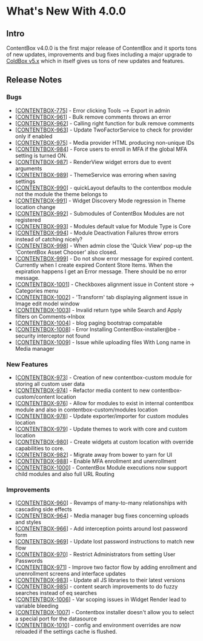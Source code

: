 # What's New With 4.0.0

## Intro

ContentBox v4.0.0 is the first major release of ContentBox and it sports tons of new updates, improvements and bug fixes including a major upgrade to [ColdBox v5.x](https://coldbox.ortusbooks.com/intro/introduction/whats-new-with-5.0.0) which in itself gives us tons of new updates and features.

## Release Notes

### Bugs

* \[[CONTENTBOX-775](https://ortussolutions.atlassian.net/browse/CONTENTBOX-775)\] - Error clicking Tools --&gt; Export in admin
* \[[CONTENTBOX-961](https://ortussolutions.atlassian.net/browse/CONTENTBOX-961)\] - Bulk remove comments throws an error
* \[[CONTENTBOX-962](https://ortussolutions.atlassian.net/browse/CONTENTBOX-962)\] - Calling right function for bulk remove comments
* \[[CONTENTBOX-963](https://ortussolutions.atlassian.net/browse/CONTENTBOX-963)\] - Update TwoFactorService to check for provider only if enabled
* \[[CONTENTBOX-975](https://ortussolutions.atlassian.net/browse/CONTENTBOX-975)\] - Media provider HTML producing non-unique IDs
* \[[CONTENTBOX-984](https://ortussolutions.atlassian.net/browse/CONTENTBOX-984)\] - Force users to enroll in MFA if the global MFA setting is turned ON.
* \[[CONTENTBOX-987](https://ortussolutions.atlassian.net/browse/CONTENTBOX-987)\] - RenderView widget errors due to event arguments
* \[[CONTENTBOX-989](https://ortussolutions.atlassian.net/browse/CONTENTBOX-989)\] - ThemeService was erroring when saving settings
* \[[CONTENTBOX-990](https://ortussolutions.atlassian.net/browse/CONTENTBOX-990)\] - quickLayout defaults to the contentbox module not the module the theme belongs to
* \[[CONTENTBOX-991](https://ortussolutions.atlassian.net/browse/CONTENTBOX-991)\] - Widget Discovery Mode regression in Theme location change
* \[[CONTENTBOX-992](https://ortussolutions.atlassian.net/browse/CONTENTBOX-992)\] - Submodules of ContentBox Modules are not registered
* \[[CONTENTBOX-993](https://ortussolutions.atlassian.net/browse/CONTENTBOX-993)\] - Modules default value for Module Type is Core
* \[[CONTENTBOX-994](https://ortussolutions.atlassian.net/browse/CONTENTBOX-994)\] - Module Deactivation Failures throw errors instead of catching nicely?
* \[[CONTENTBOX-998](https://ortussolutions.atlassian.net/browse/CONTENTBOX-998)\] - When admin close the 'Quick View' pop-up the 'ContentBox Asset Chooser' also closed.
* \[[CONTENTBOX-999](https://ortussolutions.atlassian.net/browse/CONTENTBOX-999)\] - Do not show error message for expired content. Currently when I create expired Content Store Items. When the expiration happens I get an Error message. There should be no error message.
* \[[CONTENTBOX-1001](https://ortussolutions.atlassian.net/browse/CONTENTBOX-1001)\] - Checkboxes alignment issue in Content store -&gt; Categories menu
* \[[CONTENTBOX-1002](https://ortussolutions.atlassian.net/browse/CONTENTBOX-1002)\] - 'Transform' tab displaying alignment issue in Image edit model window
* \[[CONTENTBOX-1003](https://ortussolutions.atlassian.net/browse/CONTENTBOX-1003)\] - Invalid return type while Search and Apply filters on Comments-&gt;Inbox
* \[[CONTENTBOX-1004](https://ortussolutions.atlassian.net/browse/CONTENTBOX-1004)\] - blog paging bootstrap compatable
* \[[CONTENTBOX-1008](https://ortussolutions.atlassian.net/browse/CONTENTBOX-1008)\] - Error Installing ContentBox-installer@be -security interceptor not found
* \[[CONTENTBOX-1009](https://ortussolutions.atlassian.net/browse/CONTENTBOX-1009)\] - Issue while uploading files With Long name in Media manager

### New Features

* \[[CONTENTBOX-973](https://ortussolutions.atlassian.net/browse/CONTENTBOX-973)\] - Creation of new contentbox-custom module for storing all custom user data
* \[[CONTENTBOX-974](https://ortussolutions.atlassian.net/browse/CONTENTBOX-974)\] - Refactor media content to new contentbox-custom/content location
* \[[CONTENTBOX-976](https://ortussolutions.atlassian.net/browse/CONTENTBOX-976)\] - Allow for modules to exist in internal contentbox module and also in contentbox-custom/modules location
* \[[CONTENTBOX-978](https://ortussolutions.atlassian.net/browse/CONTENTBOX-978)\] - Update exporter/importer for custom modules location
* \[[CONTENTBOX-979](https://ortussolutions.atlassian.net/browse/CONTENTBOX-979)\] - Update themes to work with core and custom location
* \[[CONTENTBOX-980](https://ortussolutions.atlassian.net/browse/CONTENTBOX-980)\] - Create widgets at custom location with override capabilities to core.
* \[[CONTENTBOX-982](https://ortussolutions.atlassian.net/browse/CONTENTBOX-982)\] - Migrate away from bower to yarn for UI
* \[[CONTENTBOX-988](https://ortussolutions.atlassian.net/browse/CONTENTBOX-988)\] - Enable MFA enrollment and unenrollment
* \[[CONTENTBOX-1000](https://ortussolutions.atlassian.net/browse/CONTENTBOX-1000)\] - ContentBox Module executions now support child modules and also full URL Routing

### Improvements

* \[[CONTENTBOX-960](https://ortussolutions.atlassian.net/browse/CONTENTBOX-960)\] - Revamps of many-to-many relationships with cascading side effects
* \[[CONTENTBOX-964](https://ortussolutions.atlassian.net/browse/CONTENTBOX-964)\] - Media manager bug fixes concerning uploads and styles
* \[[CONTENTBOX-966](https://ortussolutions.atlassian.net/browse/CONTENTBOX-966)\] - Add interception points around lost password form
* \[[CONTENTBOX-969](https://ortussolutions.atlassian.net/browse/CONTENTBOX-969)\] - Update lost password instructions to match new flow
* \[[CONTENTBOX-970](https://ortussolutions.atlassian.net/browse/CONTENTBOX-970)\] - Restrict Administrators from setting User Passwords
* \[[CONTENTBOX-971](https://ortussolutions.atlassian.net/browse/CONTENTBOX-971)\] - Improve two factor flow by adding enrollment and unenrollment screens and interface updates
* \[[CONTENTBOX-983](https://ortussolutions.atlassian.net/browse/CONTENTBOX-983)\] - Update all JS libraries to their latest versions
* \[[CONTENTBOX-985](https://ortussolutions.atlassian.net/browse/CONTENTBOX-985)\] - content search improvements to do fuzzy searches instead of eq searches
* \[[CONTENTBOX-1006](https://ortussolutions.atlassian.net/browse/CONTENTBOX-1006)\] - Var scoping issues in Widget Render lead to variable bleeding
* \[[CONTENTBOX-1007](https://ortussolutions.atlassian.net/browse/CONTENTBOX-1007)\] - Contentbox installer doesn't allow you to select a special port for the datasource
* \[[CONTENTBOX-1010](https://ortussolutions.atlassian.net/browse/CONTENTBOX-1010)\] - config and environment overrides are now reloaded if the settings cache is flushed.

